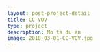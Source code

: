 ```yaml
---
layout: post-project-detail
title: CC-VOV
type: project
description: Mo ta du an
image: 2018-03-01-CC-VOV.jpg
---
```

